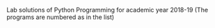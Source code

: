 Lab solutions of Python Programming for academic year 2018-19
(The programs are numbered as in the list)
